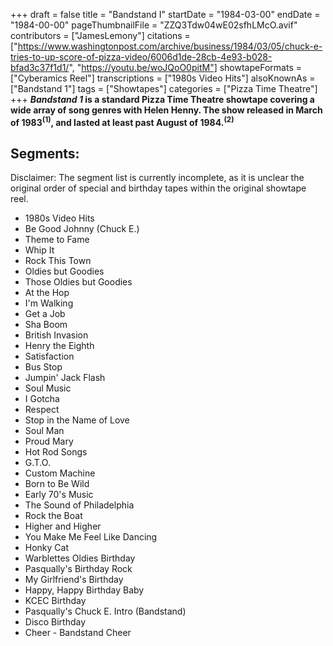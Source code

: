 +++
draft = false
title = "Bandstand I"
startDate = "1984-03-00"
endDate = "1984-00-00"
pageThumbnailFile = "ZZQ3Tdw04wE02sfhLMcO.avif"
contributors = ["JamesLemony"]
citations = ["https://www.washingtonpost.com/archive/business/1984/03/05/chuck-e-tries-to-up-score-of-pizza-video/6006d1de-28cb-4e93-b028-bfad3c37f1d1/", "https://youtu.be/woJQoO0pitM"]
showtapeFormats = ["Cyberamics Reel"]
transcriptions = ["1980s Video Hits"]
alsoKnownAs = ["Bandstand 1"]
tags = ["Showtapes"]
categories = ["Pizza Time Theatre"]
+++
***Bandstand 1* is a standard Pizza Time Theatre showtape covering a wide array of song genres with Helen Henny. The show released in March of 1983<sup>(1)</sup>, and lasted at least past August of 1984.<sup>(2)</sup>**

## Segments:

Disclaimer: The segment list is currently incomplete, as it is unclear the original order of special and birthday tapes within the original showtape reel.

- 1980s Video Hits
- Be Good Johnny (Chuck E.)
- Theme to Fame
- Whip It
- Rock This Town
- Oldies but Goodies
- Those Oldies but Goodies
- At the Hop
- I'm Walking
- Get a Job
- Sha Boom
- British Invasion
- Henry the Eighth
- Satisfaction
- Bus Stop
- Jumpin' Jack Flash
- Soul Music
- I Gotcha
- Respect
- Stop in the Name of Love
- Soul Man
- Proud Mary
- Hot Rod Songs
- G.T.O.
- Custom Machine
- Born to Be Wild
- Early 70's Music
- The Sound of Philadelphia
- Rock the Boat
- Higher and Higher
- You Make Me Feel Like Dancing
- Honky Cat
- Warblettes Oldies Birthday
- Pasqually's Birthday Rock
- My Girlfriend's Birthday
- Happy, Happy Birthday Baby
- KCEC Birthday
- Pasqually's Chuck E. Intro (Bandstand)
- Disco Birthday
- Cheer - Bandstand Cheer
